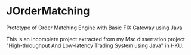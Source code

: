 # JOrderMatching
Prototype of Order Matching Engine with Basic FIX Gateway using Java

This is an incomplete project extracted from my Msc dissertation project "High-throughput And Low-latency Trading System using Java" in HKU.
